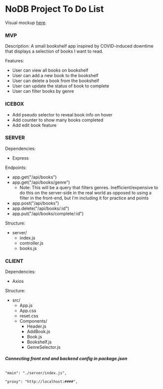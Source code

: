 # NoDB Project To Do List

Visual mockup <a href ="https://www.figma.com/file/T96hsjPDiG18zqsOp6WzwU/DevMtn-No-DB-Cozy-COVID-Bookshelf-Wireframe?node-id=0%3A1">here</a>.

### MVP
Description: A small bookshelf app inspired by COVID-induced downtime that displays a selection of books I want to read.


Features:
- User can view all books on bookshelf
- User can add a new book to the bookshelf
- User can delete a book from the bookshelf
- User can update the status of book to complete 
- User can filter books by genre

### ICEBOX
- Add pseudo selector to reveal book info on hover
- Add counter to show many books completed
- Add edit book feature

### SERVER
Dependencies:
- Express

Endpoints: 
- app.get("/api/books")
- app.get("/api/books/genre")
    - Note: This will be a query that filters genres. Inefficient/expensive to do this on the server-side in the real world as opposed to using a filter in the front-end, but I'm including it for practice and points
- app.post("/api/books")
- app.delete("/api/books/:id")
- app.put("/api/books/complete/:id")

Structure:
- server/
    - index.js
    - controller.js
    - books.js

### CLIENT
Dependencies:
- Axios

Structure:
- src/
    - App.js
    - App.css
    - reset.css
    - Components/
        - Header.js
        - AddBook.js
        - Book.js
        - Bookshelf.js
        - GenreSelector.js

#### ***Connecting front end and backend config in package.json***
<code>
"main": "./server/index.js", </br>
"proxy": "http://localhost:####",
</code>
